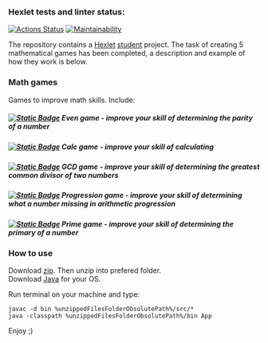 ### Hexlet tests and linter status:
[![Actions Status](https://github.com/sergi-Jr/java-project-61/actions/workflows/hexlet-check.yml/badge.svg)](https://github.com/sergi-Jr/java-project-61/actions)
[![Maintainability](https://api.codeclimate.com/v1/badges/f63ea09d086178e5ee48/maintainability)](https://codeclimate.com/github/sergi-Jr/java-project-61/maintainability)

The repository contains a [Hexlet](https://ru.hexlet.io/) [student](https://ru.hexlet.io/u/sergi-jr) project. The task of creating 5 mathematical games has been completed, a description and example of how they work is below.

### Math games
Games to improve math skills. Include:
  ##### [![Static Badge](https://img.shields.io/badge/even-red.svg)](https://asciinema.org/a/dl7hgxeuSxUjKJWznpWQxqFwG) Even game - improve your skill of determining the parity of a number
  ##### [![Static Badge](https://img.shields.io/badge/calc-green.svg)](https://asciinema.org/a/6yz451C1ntU2H92syLqBo8nQI) Calc game - improve your skill of calculating
  ##### [![Static Badge](https://img.shields.io/badge/gcd-blue.svg)](https://asciinema.org/a/zR1MVOsPBDj6ZhEZJ6KKfVabi) GCD game - improve your skill of determining the greatest common divisor of two numbers
  ##### [![Static Badge](https://img.shields.io/badge/progression-white.svg)](https://asciinema.org/a/jprN3bFXFg8hIpHfKIFKM9z1c) Progression game - improve your skill of determining what a number missing in arithmetic progression
  ##### [![Static Badge](https://img.shields.io/badge/prime-yellow.svg)](https://asciinema.org/a/kKGXqOLKM0ASRPjGLVbSXv8I4) Prime game - improve your skill of determining the primary of a number

### How to use
Download [zip](https://github.com/sergi-Jr/brain-games/archive/refs/heads/main.zip). Then unzip into prefered folder.  
Download [Java](https://www.java.com/ru/download/manual.jsp) for your OS.

Run terminal on your machine and type:
```
javac -d bin %unzippedFilesFolderObsolutePath%/src/*
java -classpath %unzippedFilesFolderObsolutePath%/bin App
```

Enjoy ;)

